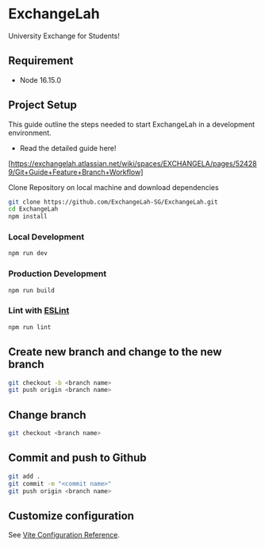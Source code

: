 # ExchangeLah

University Exchange for Students!

## Requirement

- Node 16.15.0

## Project Setup

This guide outline the steps needed to start ExchangeLah in a development environment.

- Read the detailed guide here!

[https://exchangelah.atlassian.net/wiki/spaces/EXCHANGELA/pages/524289/Git+Guide+Feature+Branch+Workflow]

Clone Repository on local machine and download dependencies

```sh
git clone https://github.com/ExchangeLah-SG/ExchangeLah.git
cd ExchangeLah
npm install
```

### Local Development

```sh
npm run dev
```

### Production Development

```sh
npm run build
```

### Lint with [ESLint](https://eslint.org/)

```sh
npm run lint
```

## Create new branch and change to the new branch

```sh
git checkout -b <branch name>
git push origin <branch name>
```

## Change branch

```sh
git checkout <branch name>
```

## Commit and push to Github

```sh
git add .
git commit -m "<commit name>"
git push origin <branch name>
```

## Customize configuration

See [Vite Configuration Reference](https://vitejs.dev/config/).
